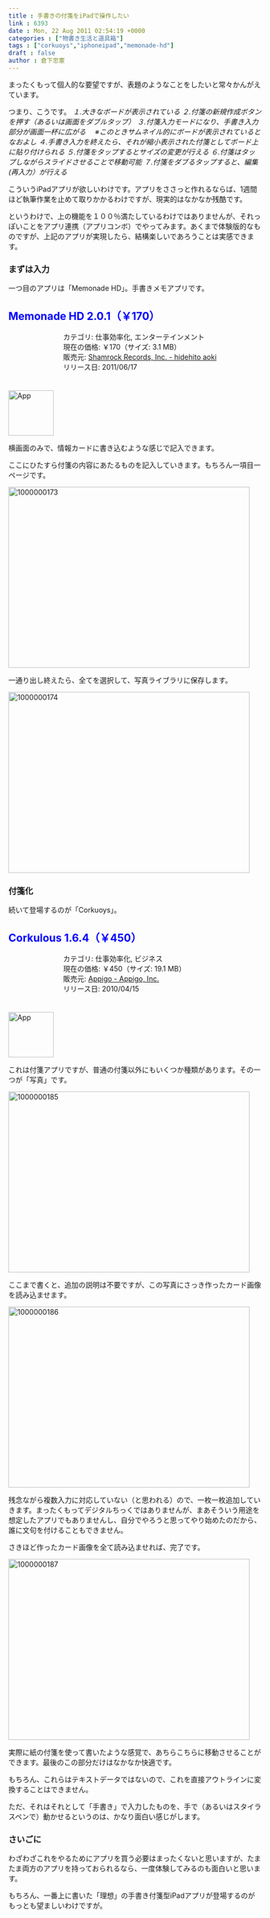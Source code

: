 ```yaml
---
title : 手書きの付箋をiPadで操作したい
link : 6393
date : Mon, 22 Aug 2011 02:54:19 +0000
categories : ["物書き生活と道具箱"]
tags : ["corkuoys","iphoneipad","memonade-hd"]
draft : false
author : 倉下忠憲
---
```


まったくもって個人的な要望ですが、表題のようなことをしたいと常々かんがえています。

つまり、こうです。
<em>
１.大きなボードが表示されている
２.付箋の新規作成ボタンを押す（あるいは画面をダブルタップ）
３.付箋入力モードになり、手書き入力部分が画面一杯に広がる
　※このときサムネイル的にボードが表示されているとなおよし
４.手書き入力を終えたら、それが縮小表示された付箋としてボード上に貼り付けられる
５.付箋をタップするとサイズの変更が行える
６.付箋はタップしながらスライドさせることで移動可能
７.付箋をダブるタップすると、編集(再入力）が行える</em>

こういうiPadアプリが欲しいわけです。アプリをささっと作れるならば、1週間ほど執筆作業を止めて取りかかるわけですが、現実的はなかなか残酷です。

というわけで、上の機能を１００％満たしているわけではありませんが、それっぽいことをアプリ連携（アプリコンボ）でやってみます。あくまで体験版的なものですが、上記のアプリが実現したら、結構楽しいであろうことは実感できます。

<h3>まずは入力</h3>
一つ目のアプリは「Memonade HD」。手書きメモアプリです。

<h2><span style="color: rgb(0, 0, 255);">Memonade HD 2.0.1（￥170）</span></h2><div style="margin: 0;float: left;"><div style="margin-left: 109px;"><a href="http://click.linksynergy.com/fs-bin/stat?id=Rfg6nizvNEs&offerid=94348&type=3&subid=0&tmpid=2192&RD_PARM1=http%253A%252F%252Fitunes.apple.com%252Fjp%252Fapp%252Fmemonade-hd%252Fid443786015%253Fmt%253D8%2526uo%253D4%2526partnerId%253D30" target="_blank" rel="nofollow" style="text-decoration: none;"><img src="http://a5.mzstatic.com/us/r1000/108/Purple/1d/8f/22/mzl.rqbittxs.100x100-75.png" style="margin-left: -109px; float: left; width: 100px; height: 100px;"><img src="http://r.mzstatic.com/htmlResources/2338/images/mask100.png" style="margin-left: -109px; float: left; width: 100px; height: 100px;" /></a></div></div> カテゴリ: 仕事効率化, エンターテインメント<br> 現在の価格: ￥170（サイズ: 3.1 MB）<br> 販売元: <a href="http://click.linksynergy.com/fs-bin/stat?id=Rfg6nizvNEs&offerid=94348&type=3&subid=0&tmpid=2192&RD_PARM1=http%253A%252F%252Fitunes.apple.com%252Fjp%252Fartist%252Fshamrock-records-inc.%252Fid443431466%253Fuo%253D4%2526partnerId%253D30" target="_blank" rel="nofollow">Shamrock Records, Inc. - hidehito aoki</a><br> リリース日: 2011/06/17<br style="clear: both;"><br><a href="http://click.linksynergy.com/fs-bin/stat?id=Rfg6nizvNEs&offerid=94348&type=3&subid=0&tmpid=2192&RD_PARM1=http%253A%252F%252Fitunes.apple.com%252Fjp%252Fapp%252Fmemonade-hd%252Fid443786015%253Fmt%253D8%2526uo%253D4%2526partnerId%253D30" target="_blank" rel="nofollow"><img src="http://r.mzstatic.com/htmlResources/2338/images/viewinitunes_jp.png" width="90" alt="App"></a>  

横画面のみで、情報カードに書き込むような感じで記入できます。

ここにひたすら付箋の内容にあたるものを記入していきます。もちろん一項目一ページです。

<a href="https://rashita.net/blog/wp-content/uploads/2011/08/1000000173.png"><img src="https://rashita.net/blog/wp-content/uploads/2011/08/1000000173.png" alt="1000000173" title="1000000173" width="480" height="360" class="alignnone size-full wp-image-6398" /></a>

一通り出し終えたら、全てを選択して、写真ライブラリに保存します。

<a href="https://rashita.net/blog/wp-content/uploads/2011/08/1000000174.png"><img src="https://rashita.net/blog/wp-content/uploads/2011/08/1000000174.png" alt="1000000174" title="1000000174" width="480" height="360" class="alignnone size-full wp-image-6399" /></a>
<h3>付箋化</h3>
続いて登場するのが「Corkuoys」。

<h2><span style="color: rgb(0, 0, 255);">Corkulous 1.6.4（￥450）</span></h2><div style="margin: 0;float: left;"><div style="margin-left: 109px;"><a href="http://click.linksynergy.com/fs-bin/stat?id=Rfg6nizvNEs&offerid=94348&type=3&subid=0&tmpid=2192&RD_PARM1=http%253A%252F%252Fitunes.apple.com%252Fjp%252Fapp%252Fcorkulous%252Fid367779315%253Fmt%253D8%2526uo%253D4%2526partnerId%253D30" target="_blank" rel="nofollow" style="text-decoration: none;"><img src="http://a2.mzstatic.com/us/r1000/096/Purple/67/2a/b7/mzl.eanaxppe.100x100-75.jpg" style="margin-left: -109px; float: left; width: 100px; height: 100px;"><img src="http://r.mzstatic.com/htmlResources/2338/images/mask100.png" style="margin-left: -109px; float: left; width: 100px; height: 100px;" /></a></div></div> カテゴリ: 仕事効率化, ビジネス<br> 現在の価格: ￥450（サイズ: 19.1 MB）<br> 販売元: <a href="http://click.linksynergy.com/fs-bin/stat?id=Rfg6nizvNEs&offerid=94348&type=3&subid=0&tmpid=2192&RD_PARM1=http%253A%252F%252Fitunes.apple.com%252Fjp%252Fartist%252Fappigo%252Fid282769260%253Fuo%253D4%2526partnerId%253D30" target="_blank" rel="nofollow">Appigo - Appigo, Inc.</a><br> リリース日: 2010/04/15<br style="clear: both;"><br><a href="http://click.linksynergy.com/fs-bin/stat?id=Rfg6nizvNEs&offerid=94348&type=3&subid=0&tmpid=2192&RD_PARM1=http%253A%252F%252Fitunes.apple.com%252Fjp%252Fapp%252Fcorkulous%252Fid367779315%253Fmt%253D8%2526uo%253D4%2526partnerId%253D30" target="_blank" rel="nofollow"><img src="http://r.mzstatic.com/htmlResources/2338/images/viewinitunes_jp.png" width="90" alt="App"></a>  

これは付箋アプリですが、普通の付箋以外にもいくつか種類があります。その一つが「写真」です。

<a href="https://rashita.net/blog/wp-content/uploads/2011/08/1000000185.jpg"><img src="https://rashita.net/blog/wp-content/uploads/2011/08/1000000185.jpg" alt="1000000185" title="1000000185" width="480" height="360" class="alignnone size-full wp-image-6400" /></a>

ここまで書くと、追加の説明は不要ですが、この写真にさっき作ったカード画像を読み込ませます。

<a href="https://rashita.net/blog/wp-content/uploads/2011/08/1000000186.png"><img src="https://rashita.net/blog/wp-content/uploads/2011/08/1000000186.png" alt="1000000186" title="1000000186" width="480" height="360" class="alignnone size-full wp-image-6401" /></a>

残念ながら複数入力に対応していない（と思われる）ので、一枚一枚追加していきます。まったくもってデジタルちっくではありませんが、まあそういう用途を想定したアプリでもありませんし、自分でやろうと思ってやり始めたのだから、誰に文句を付けることもできません。

さきほど作ったカード画像を全て読み込ませれば、完了です。

<a href="https://rashita.net/blog/wp-content/uploads/2011/08/1000000187.png"><img src="https://rashita.net/blog/wp-content/uploads/2011/08/1000000187.png" alt="1000000187" title="1000000187" width="480" height="360" class="alignnone size-full wp-image-6402" /></a>

実際に紙の付箋を使って書いたような感覚で、あちらこちらに移動させることができます。最後のこの部分だけはなかなか快適です。

もちろん、これらはテキストデータではないので、これを直接アウトラインに変換することはできません。

ただ、それはそれとして「手書き」で入力したものを、手で（あるいはスタイラスペンで）動かせるというのは、かなり面白い感じがします。

<h3>さいごに</h3>
わざわざこれをやるためにアプリを買う必要はまったくないと思いますが、たまたま両方のアプリを持っておられるなら、一度体験してみるのも面白いと思います。

もちろん、一番上に書いた「理想」の手書き付箋型iPadアプリが登場するのがもっとも望ましいわけですが。
